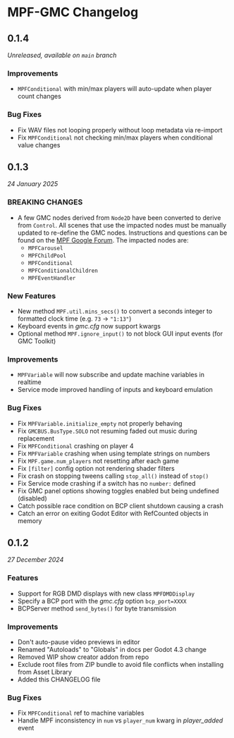 # MPF-GMC Changelog

## 0.1.4
*Unreleased, available on `main` branch*

### Improvements

* `MPFConditional` with min/max players will auto-update when player count changes

### Bug Fixes

* Fix WAV files not looping properly without loop metadata via re-import
* Fix `MPFConditional` not checking min/max players when conditional value changes

## 0.1.3
*24 January 2025*

### BREAKING CHANGES

* A few GMC nodes derived from `Node2D` have been converted to derive from `Control`. All scenes that use the impacted nodes must be manually updated to re-define the GMC nodes. Instructions and questions can be found on the [MPF Google Forum](https://groups.google.com/g/mpf-users/c/eogaMj_sVNk). The impacted nodes are:
  * `MPFCarousel`
  * `MPFChildPool`
  * `MPFConditional`
  * `MPFConditionalChildren`
  * `MPFEventHandler`

### New Features

* New method `MPF.util.mins_secs()` to convert a seconds integer to formatted clock time (e.g. `73` -> `"1:13"`)
* Keyboard events in *gmc.cfg* now support kwargs
* Optional method `MPF.ignore_input()` to not block GUI input events (for GMC Toolkit)

### Improvements

* `MPFVariable` will now subscribe and update machine variables in realtime
* Service mode improved handling of inputs and keyboard emulation

### Bug Fixes

* Fix `MPFVariable.initialize_empty` not properly behaving
* Fix `GMCBUS.BusType.SOLO` not resuming faded out music during replacement
* Fix `MPFConditional` crashing on player 4
* Fix `MPFVariable` crashing when using template strings on numbers
* Fix `MPF.game.num_players` not resetting after each game
* Fix `[filter]` config option not rendering shader filters
* Fix crash on stopping tweens calling `stop_all()` instead of `stop()`
* Fix Service mode crashing if a switch has no `number:` defined
* Fix GMC panel options showing toggles enabled but being undefined (disabled)
* Catch possible race condition on BCP client shutdown causing a crash
* Catch an error on exiting Godot Editor with RefCounted objects in memory

## 0.1.2
*27 December 2024*

### Features

* Support for RGB DMD displays with new class `MPFDMDDisplay`
* Specify a BCP port with the *gmc.cfg* option `bcp_port=XXXX`
* BCPServer method `send_bytes()` for byte transmission

### Improvements

* Don't auto-pause video previews in editor
* Renamed "Autoloads" to "Globals" in docs per Godot 4.3 change
* Removed WIP show creator addon from repo
* Exclude root files from ZIP bundle to avoid file conflicts when installing from Asset Library
* Added this CHANGELOG file

### Bug Fixes

* Fix `MPFConditional` ref to machine variables
* Handle MPF inconsistency in `num` vs `player_num` kwarg in *player_added* event


